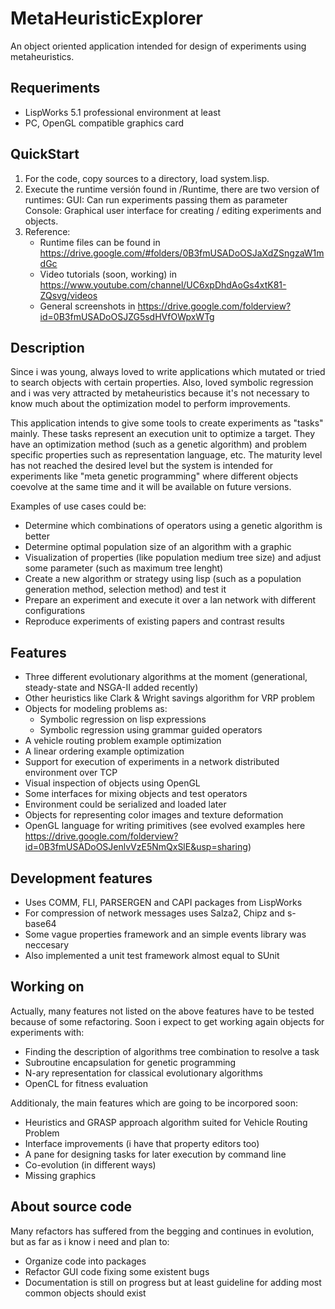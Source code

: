 MetaHeuristicExplorer
=====================

An object oriented application intended for design of experiments using metaheuristics. 

Requeriments
------------
- LispWorks 5.1 professional environment at least
- PC, OpenGL compatible graphics card

QuickStart
----------
1. For the code, copy sources to a directory, load system.lisp.
2. Execute the runtime versión found in /Runtime, there are two version of runtimes:
     GUI: Can run experiments passing them as parameter
     Console: Graphical user interface for creating / editing experiments and objects.
3. Reference:
	- Runtime files can be found in https://drive.google.com/#folders/0B3fmUSADoOSJaXdZSngzaW1mdGc
	- Video tutorials (soon, working) in https://www.youtube.com/channel/UC6xpDhdAoGs4xtK81-ZQsvg/videos
	- General screenshots in https://drive.google.com/folderview?id=0B3fmUSADoOSJZG5sdHVfOWpxWTg
	
Description
-----------
  Since i was young, always loved to write applications which mutated or tried to search objects with certain properties. Also, loved symbolic regression and i was very attracted by metaheuristics because it's not necessary to know much about the optimization model to perform improvements. 

  This application intends to give some tools to create experiments as "tasks" mainly. These tasks represent an execution unit to optimize a target. They have an optimization method (such as a genetic algorithm) and problem specific properties such as representation language, etc. The maturity level has not reached the desired level but the system is intended for experiments like "meta genetic programming" where different objects coevolve at the same time and it will be available on future versions.

Examples of use cases could be:
- Determine which combinations of operators using a genetic algorithm is better
- Determine optimal population size of an algorithm with a graphic
- Visualization of properties (like population medium tree size) and adjust some parameter (such as maximum tree lenght)
- Create a new algorithm or strategy using lisp (such as a population generation method, selection method) and test it
- Prepare an experiment and execute it over a lan network with different configurations
- Reproduce experiments of existing papers and contrast results

Features
--------
- Three different evolutionary algorithms at the moment (generational, steady-state and NSGA-II added recently)
- Other heuristics like Clark & Wright savings algorithm for VRP problem
- Objects for modeling problems as:
	- Symbolic regression on lisp expressions
	- Symbolic regression using grammar guided operators
- A vehicle routing problem example optimization
- A linear ordering example optimization
- Support for execution of experiments in a network distributed environment over TCP
- Visual inspection of objects using OpenGL
- Some interfaces for mixing objects and test operators
- Environment could be serialized and loaded later
- Objects for representing color images and texture deformation
- OpenGL language for writing primitives (see evolved examples here https://drive.google.com/folderview?id=0B3fmUSADoOSJenlvVzE5NmQxSlE&usp=sharing)

Development features
--------------------
- Uses COMM, FLI, PARSERGEN and CAPI packages from LispWorks
- For compression of network messages uses Salza2, Chipz and s-base64
- Some vague properties framework and an simple events library was neccesary
- Also implemented a unit test framework almost equal to SUnit

Working on
----------
Actually, many features not listed on the above features have to be tested because of some refactoring. Soon i expect to get  working again objects for experiments with:

- Finding the description of algorithms tree combination to resolve a task
- Subroutine encapsulation for genetic programming
- N-ary representation for classical evolutionary algorithms
- OpenCL for fitness evaluation

Additionaly, the main features which are going to be incorpored soon:

- Heuristics and GRASP approach algorithm suited for Vehicle Routing Problem
- Interface improvements (i have that property editors too)
- A pane for designing tasks for later execution by command line
- Co-evolution (in different ways)
- Missing graphics

About source code
-----------------
Many refactors has suffered from the begging and continues in evolution, but as far as i know i need and plan to:

- Organize code into packages
- Refactor GUI code fixing some existent bugs
- Documentation is still on progress but at least guideline for adding most common objects should exist

